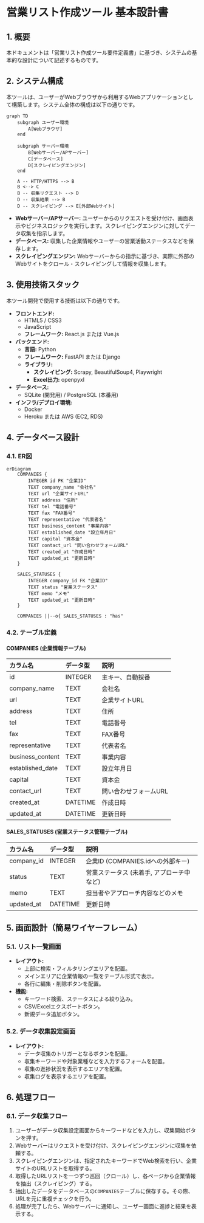 # 営業リスト作成ツール 基本設計書

## 1. 概要

本ドキュメントは「営業リスト作成ツール要件定義書」に基づき、システムの基本的な設計について記述するものです。

## 2. システム構成

本ツールは、ユーザーがWebブラウザから利用するWebアプリケーションとして構築します。システム全体の構成は以下の通りです。

```mermaid
graph TD
    subgraph ユーザー環境
        A[Webブラウザ]
    end

    subgraph サーバー環境
        B[Webサーバー/APサーバー]
        C[データベース]
        D[スクレイピングエンジン]
    end

    A -- HTTP/HTTPS --> B
    B <--> C
    B -- 収集リクエスト --> D
    D -- 収集結果 --> B
    D -- スクレイピング --> E[外部Webサイト]
```

- **Webサーバー/APサーバー:** ユーザーからのリクエストを受け付け、画面表示やビジネスロジックを実行します。スクレイピングエンジンに対してデータ収集を指示します。
- **データベース:** 収集した企業情報やユーザーの営業活動ステータスなどを保存します。
- **スクレイピングエンジン:** Webサーバーからの指示に基づき、実際に外部のWebサイトをクロール・スクレイピングして情報を収集します。

## 3. 使用技術スタック

本ツール開発で使用する技術は以下の通りです。

- **フロントエンド:**
    - HTML5 / CSS3
    - JavaScript
    - **フレームワーク:** React.js または Vue.js
- **バックエンド:**
    - **言語:** Python
    - **フレームワーク:** FastAPI または Django
    - **ライブラリ:**
        - **スクレイピング:** Scrapy, BeautifulSoup4, Playwright
        - **Excel出力:** openpyxl
- **データベース:**
    - SQLite (開発用) / PostgreSQL (本番用)
- **インフラ/デプロイ環境:**
    - Docker
    - Heroku または AWS (EC2, RDS)

## 4. データベース設計

### 4.1. ER図

```mermaid
erDiagram
    COMPANIES {
        INTEGER id PK "企業ID"
        TEXT company_name "会社名"
        TEXT url "企業サイトURL"
        TEXT address "住所"
        TEXT tel "電話番号"
        TEXT fax "FAX番号"
        TEXT representative "代表者名"
        TEXT business_content "事業内容"
        TEXT established_date "設立年月日"
        TEXT capital "資本金"
        TEXT contact_url "問い合わせフォームURL"
        TEXT created_at "作成日時"
        TEXT updated_at "更新日時"
    }

    SALES_STATUSES {
        INTEGER company_id FK "企業ID"
        TEXT status "営業ステータス"
        TEXT memo "メモ"
        TEXT updated_at "更新日時"
    }

    COMPANIES ||--o{ SALES_STATUSES : "has"
```

### 4.2. テーブル定義

#### COMPANIES (企業情報テーブル)

| カラム名 | データ型 | 説明 |
| :--- | :--- | :--- |
| id | INTEGER | 主キー、自動採番 |
| company_name | TEXT | 会社名 |
| url | TEXT | 企業サイトURL |
| address | TEXT | 住所 |
| tel | TEXT | 電話番号 |
| fax | TEXT | FAX番号 |
| representative | TEXT | 代表者名 |
| business_content | TEXT | 事業内容 |
| established_date | TEXT | 設立年月日 |
| capital | TEXT | 資本金 |
| contact_url | TEXT | 問い合わせフォームURL |
| created_at | DATETIME | 作成日時 |
| updated_at | DATETIME | 更新日時 |

#### SALES_STATUSES (営業ステータス管理テーブル)

| カラム名 | データ型 | 説明 |
| :--- | :--- | :--- |
| company_id | INTEGER | 企業ID (COMPANIES.idへの外部キー) |
| status | TEXT | 営業ステータス (未着手, アプローチ中など) |
| memo | TEXT | 担当者やアプローチ内容などのメモ |
| updated_at | DATETIME | 更新日時 |


## 5. 画面設計（簡易ワイヤーフレーム）

### 5.1. リスト一覧画面

- **レイアウト:**
    - 上部に検索・フィルタリングエリアを配置。
    - メインエリアに企業情報の一覧をテーブル形式で表示。
    - 各行に編集・削除ボタンを配置。
- **機能:**
    - キーワード検索、ステータスによる絞り込み。
    - CSV/Excelエクスポートボタン。
    - 新規データ追加ボタン。

### 5.2. データ収集設定画面

- **レイアウト:**
    - データ収集のトリガーとなるボタンを配置。
    - 収集キーワードや対象業種などを入力するフォームを配置。
    - 収集の進捗状況を表示するエリアを配置。
    - 収集ログを表示するエリアを配置。

## 6. 処理フロー

### 6.1. データ収集フロー

1.  ユーザーがデータ収集設定画面からキーワードなどを入力し、収集開始ボタンを押す。
2.  Webサーバーはリクエストを受け付け、スクレイピングエンジンに収集を依頼する。
3.  スクレイピングエンジンは、指定されたキーワードでWeb検索を行い、企業サイトのURLリストを取得する。
4.  取得したURLリストを一つずつ巡回（クロール）し、各ページから企業情報を抽出（スクレイピング）する。
5.  抽出したデータをデータベースの`COMPANIES`テーブルに保存する。その際、URLを元に重複チェックを行う。
6.  処理が完了したら、Webサーバーに通知し、ユーザー画面に進捗と結果を表示する。 